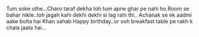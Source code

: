 Tum soke uthe...Charo taraf dekha toh tum apne ghar pe nahi ho
Room se bahar nikle..toh jagah kahi dekhi dekhi si lag rahi thi..
Achanak se ek aadmi aake bolta hai Khan sahab Happy birthday..or voh breakfast table pe rakh k chala jaata hai...

